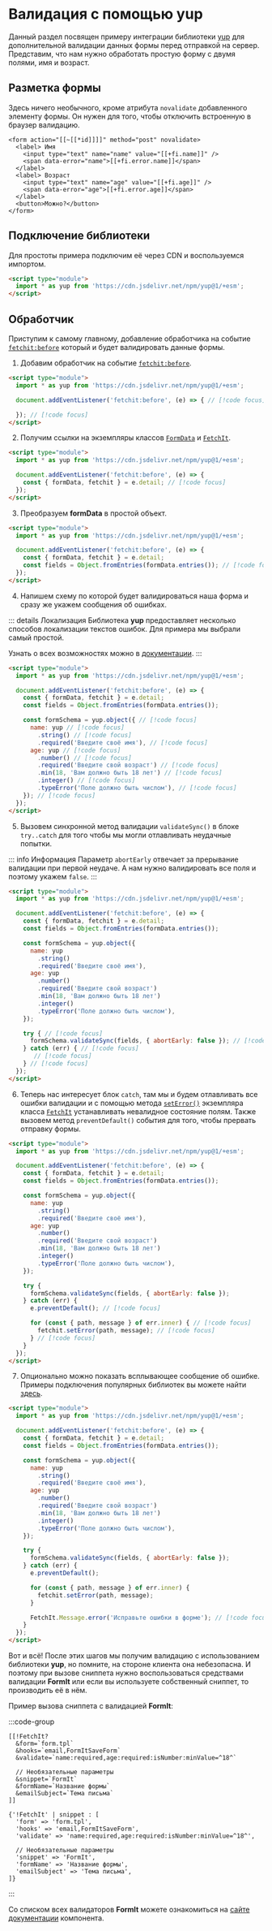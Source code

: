 # Валидация с помощью yup

Данный раздел посвящен примеру интеграции библиотеки [yup](https://github.com/jquense/yup) для дополнительной валидации данных формы перед отправкой на сервер. Представим, что нам нужно обработать простую форму с двумя полями, имя и возраст.

<!--@include: ../../parts/validation.warning.md-->

## Разметка формы

Здесь ничего необычного, кроме атрибута `novalidate` добавленного элементу формы. Он нужен для того, чтобы отключить встроенную в браузер валидацию.

```modx
<form action="[[~[[*id]]]]" method="post" novalidate>
  <label> Имя
    <input type="text" name="name" value="[[+fi.name]]" />
    <span data-error="name">[[+fi.error.name]]</span>
  </label>
  <label> Возраст
    <input type="text" name="age" value="[[+fi.age]]" />
    <span data-error="age">[[+fi.error.age]]</span>
  </label>
  <button>Можно?</button>
</form>
```

## Подключение библиотеки

Для простоты примера подключим её через CDN и воспользуемся импортом.

```html
<script type="module">
  import * as yup from 'https://cdn.jsdelivr.net/npm/yup@1/+esm';
</script>
```

## Обработчик

Приступим к самому главному, добавление обработчика на событие [`fetchit:before`](/components/fetchit/frontend/events#fetchitbefore) который и будет валидировать данные формы.

1. Добавим обработчик на событие [`fetchit:before`](/components/fetchit/frontend/events#fetchitbefore).

```html
<script type="module">
  import * as yup from 'https://cdn.jsdelivr.net/npm/yup@1/+esm';

  document.addEventListener('fetchit:before', (e) => { // [!code focus]

  }); // [!code focus]
</script>
```

2. Получим ссылки на экземпляры классов [`FormData`](https://developer.mozilla.org/ru/docs/Web/API/FormData) и [`FetchIt`](/components/fetchit/frontend/instance).

```html
<script type="module">
  import * as yup from 'https://cdn.jsdelivr.net/npm/yup@1/+esm';

  document.addEventListener('fetchit:before', (e) => {
    const { formData, fetchit } = e.detail; // [!code focus]
  });
</script>
```

3. Преобразуем **formData** в простой объект.

```html
<script type="module">
  import * as yup from 'https://cdn.jsdelivr.net/npm/yup@1/+esm';

  document.addEventListener('fetchit:before', (e) => {
    const { formData, fetchit } = e.detail;
    const fields = Object.fromEntries(formData.entries()); // [!code focus]
  });
</script>
```

4. Напишем схему по которой будет валидироваться наша форма и сразу же укажем сообщения об ошибках.

::: details Локализация
Библиотека **yup** предоставляет несколько способов локализации текстов ошибок. Для примера мы выбрали самый простой.

Узнать о всех возможностях можно в [документации](https://github.com/jquense/yup#error-message-customization).
:::

```html
<script type="module">
  import * as yup from 'https://cdn.jsdelivr.net/npm/yup@1/+esm';

  document.addEventListener('fetchit:before', (e) => {
    const { formData, fetchit } = e.detail;
    const fields = Object.fromEntries(formData.entries());

    const formSchema = yup.object({ // [!code focus]
      name: yup // [!code focus]
        .string() // [!code focus]
        .required('Введите своё имя'), // [!code focus]
      age: yup // [!code focus]
        .number() // [!code focus]
        .required('Введите свой возраст') // [!code focus]
        .min(18, 'Вам должно быть 18 лет') // [!code focus]
        .integer() // [!code focus]
        .typeError('Поле должно быть числом'), // [!code focus]
    }); // [!code focus]
  });
</script>
```

5. Вызовем синхронной метод валидации `validateSync()` в блоке `try..catch` для того чтобы мы могли отлавливать неудачные попытки.

::: info Информация
Параметр `abortEarly` отвечает за прерывание валидации при первой неудаче. А нам нужно валидировать все поля и поэтому укажем `false`.
:::

```html
<script type="module">
  import * as yup from 'https://cdn.jsdelivr.net/npm/yup@1/+esm';

  document.addEventListener('fetchit:before', (e) => {
    const { formData, fetchit } = e.detail;
    const fields = Object.fromEntries(formData.entries());

    const formSchema = yup.object({
      name: yup
        .string()
        .required('Введите своё имя'),
      age: yup
        .number()
        .required('Введите свой возраст')
        .min(18, 'Вам должно быть 18 лет')
        .integer()
        .typeError('Поле должно быть числом'),
    });

    try { // [!code focus]
      formSchema.validateSync(fields, { abortEarly: false }); // [!code focus]
    } catch (err) { // [!code focus]
       // [!code focus]
    } // [!code focus]
  });
</script>
```

6. Теперь нас интересует блок `catch`, там мы и будем отлавливать все ошибки валидации и с помощью метода [`setError()`](/components/fetchit/frontend/instance#seterror) экземпляра класса [`FetchIt`](/components/fetchit/frontend/instance) устанавливать невалидное состояние полям. Также вызовем метод `preventDefault()` события для того, чтобы прервать отправку формы.

```html
<script type="module">
  import * as yup from 'https://cdn.jsdelivr.net/npm/yup@1/+esm';

  document.addEventListener('fetchit:before', (e) => {
    const { formData, fetchit } = e.detail;
    const fields = Object.fromEntries(formData.entries());

    const formSchema = yup.object({
      name: yup
        .string()
        .required('Введите своё имя'),
      age: yup
        .number()
        .required('Введите свой возраст')
        .min(18, 'Вам должно быть 18 лет')
        .integer()
        .typeError('Поле должно быть числом'),
    });

    try {
      formSchema.validateSync(fields, { abortEarly: false });
    } catch (err) {
      e.preventDefault(); // [!code focus]

      for (const { path, message } of err.inner) { // [!code focus]
        fetchit.setError(path, message); // [!code focus]
      } // [!code focus]
    }
  });
</script>
```

7. Опционально можно показать всплывающее сообщение об ошибке. Примеры подключения популярных библиотек вы можете найти [здесь](/components/fetchit/examples/notifications/).

```html
<script type="module">
  import * as yup from 'https://cdn.jsdelivr.net/npm/yup@1/+esm';

  document.addEventListener('fetchit:before', (e) => {
    const { formData, fetchit } = e.detail;
    const fields = Object.fromEntries(formData.entries());

    const formSchema = yup.object({
      name: yup
        .string()
        .required('Введите своё имя'),
      age: yup
        .number()
        .required('Введите свой возраст')
        .min(18, 'Вам должно быть 18 лет')
        .integer()
        .typeError('Поле должно быть числом'),
    });

    try {
      formSchema.validateSync(fields, { abortEarly: false });
    } catch (err) {
      e.preventDefault();

      for (const { path, message } of err.inner) {
        fetchit.setError(path, message);
      }

      FetchIt.Message.error('Исправьте ошибки в форме'); // [!code focus]
    }
  });
</script>
```

Вот и всё! После этих шагов мы получим валидацию с использованием библиотеки **yup**, но помните, на стороне клиента она небезопасна. И поэтому при вызове сниппета нужно воспользоваться средствами валидации **FormIt** или если вы используете собственный сниппет, то производить её в нём.

Пример вызова сниппета с валидацией **FormIt**:

:::code-group
```modx
[[!FetchIt?
  &form=`form.tpl`
  &hooks=`email,FormItSaveForm`
  &validate=`name:required,age:required:isNumber:minValue=^18^`

  // Необязательные параметры
  &snippet=`FormIt`
  &formName=`Название формы`
  &emailSubject=`Тема письма`
]]
```
```fenom
{'!FetchIt' | snippet : [
  'form' => 'form.tpl',
  'hooks' => 'email,FormItSaveForm',
  'validate' => 'name:required,age:required:isNumber:minValue=^18^',

  // Необязательные параметры
  'snippet' => 'FormIt',
  'formName' => 'Название формы',
  'emailSubject' => 'Тема письма',
]}
```
:::

Со списком всех валидаторов **FormIt** можете ознакомиться на [сайте документации](https://docs.modx.com/3.x/en/extras/formit/formit.validators) компонента.
